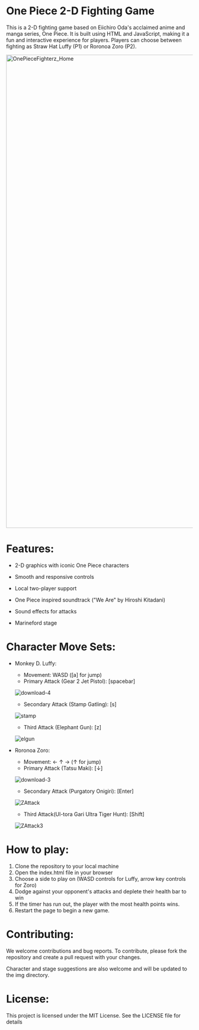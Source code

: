# One Piece 2-D Fighting Game

This is a 2-D fighting game based on Eiichiro Oda's acclaimed anime and manga series, One Piece. It is built using HTML and JavaScript, making it a fun and interactive experience for players. Players can choose between fighting as Straw Hat Luffy (P1) or Roronoa Zoro (P2).

<img width="1274" alt="OnePieceFighterz_Home" src="https://user-images.githubusercontent.com/122713100/217472854-dd3af7c7-8c5b-45a8-8028-adf10b506afe.png">

# Features:

- 2-D graphics with iconic One Piece characters


- Smooth and responsive controls


- Local two-player support


- One Piece inspired soundtrack ("We Are" by Hiroshi Kitadani)

- Sound effects for attacks

- Marineford stage

# Character Move Sets:

- Monkey D. Luffy:

  - Movement: WASD ([a] for jump)
  - Primary Attack (Gear 2 Jet Pistol): [spacebar]
  
  ![download-4](https://user-images.githubusercontent.com/122713100/217479773-23ca69f7-3326-4a66-b38b-b7b0aa4ca438.gif)
  
  - Secondary Attack (Stamp Gatling): [s]
  
  ![stamp](https://user-images.githubusercontent.com/122713100/217836550-e50f7cb7-774b-4c70-9193-6422ff16fd95.gif)
  
  - Third Attack (Elephant Gun): [z]
  
  ![elgun](https://user-images.githubusercontent.com/122713100/217836651-d572db39-c789-42a0-90c6-62d2ec6357de.gif)



- Roronoa Zoro:
  
  - Movement: ← ↑ → (↑ for jump)
  - Primary Attack (Tatsu Maki): [↓]
  
  ![download-3](https://user-images.githubusercontent.com/122713100/217479286-311e1fa2-aecc-4556-906e-7f275be424d3.gif)
  
  - Secondary Attack (Purgatory Onigiri): [Enter]
  
  ![ZAttack](https://user-images.githubusercontent.com/122713100/217836983-8b454e9f-0109-49f1-868c-a1d85936c8fe.gif)
  
  - Third Attack(Ul-tora Gari Ultra Tiger Hunt): [Shift]
  
  ![ZAttack3](https://user-images.githubusercontent.com/122713100/217837272-695ce11e-3a80-40b1-800d-72e216574cd4.gif)



# How to play:

1) Clone the repository to your local machine
2) Open the index.html file in your browser
3) Choose a side to play on (WASD controls for Luffy, arrow key controls for Zoro)
4) Dodge against your opponent's attacks and deplete their health bar to win
5) If the timer has run out, the player with the most health points wins.
6) Restart the page to begin a new game.

# Contributing:

We welcome contributions and bug reports. To contribute, please fork the repository and create a pull request with your changes.

Character and stage suggestions are also welcome and will be updated to the img directory.

# License:

This project is licensed under the MIT License. See the LICENSE file for details
